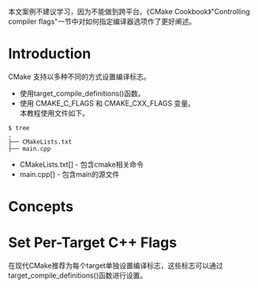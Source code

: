 本文案例不建议学习，因为不能做到跨平台。《CMake Cookbook》"Controlling compiler flags"一节中对如何指定编译器选项作了更好阐述。
# Introduction
CMake 支持以多种不同的方式设置编译标志。  
- 使用target_compile_definitions()函数。  
- 使用 CMAKE_C_FLAGS 和 CMAKE_CXX_FLAGS 变量。  
本教程使用文件如下。
```
$ tree
.
├── CMakeLists.txt
├── main.cpp
```

  * CMakeLists.txt[] - 包含cmake相关命令
  * main.cpp[] - 包含main的源文件
# Concepts
# Set Per-Target C++ Flags
在现代CMake推荐为每个target单独设置编译标志，这些标志可以通过target_compile_definitions()函数进行设置。